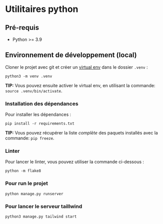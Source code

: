 # Utilitaires python

## Pré-requis

- Python >= 3.9

## Environnement de développement (local)

Cloner le projet avec git et créer un [virtual env](https://docs.python.org/3/tutorial/venv.html) dans le dossier `.venv` :

    python3 -m venv .venv

**TIP:** Vous pouvez ensuite activer le virtual env, en utilisant la commande: `source .venv/bin/activate`.



### Installation des dépendances

Pour installer les dépendances :

    pip install -r requirements.txt


**TIP:** Vous pouvez récupérer la liste *complète* des paquets installés avec la commande: `pip freeze`.

### Linter

Pour lancer le linter, vous pouvez utiliser la commande ci-dessous :

    python -m flake8 

### Pour run le projet

    python manage.py runserver

### Pour lancer le serveur taillwind
    
    python3 manage.py tailwind start